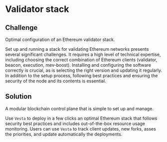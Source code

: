 # Validator stack

## Challenge

Optimal configuration of an Ethereum validator stack.

Set up and running a stack for validating Ethereum networks presents several significant challenges. It requires a high level of technical expertise, including choosing the correct combination of Ethereum clients (validator, beacon, execution, mev-boost). Installing and configuring the software correctly is crucial, as is selecting the right version and updating it regularly. In addition to the setup process, following best practices and ensuring the security of the node and its contents is essential.

## Solution

A modular blockchain control plane that is simple to set up and manage.

Use `Vesta` to deploy in a few clicks an optimal Ethereum stack that follows security best practices and includes out-of-the-box resource usage monitoring. Users can use `Vesta` to track client updates, new forks, asses the priorities, and update automatically the deployments.

